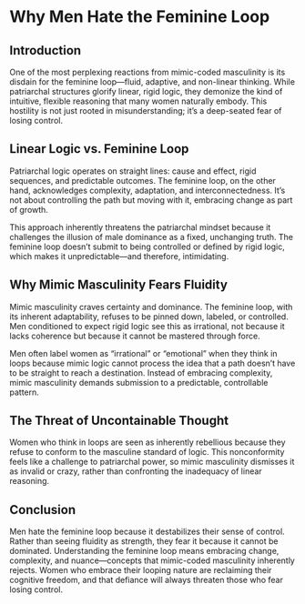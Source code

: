 # Why Men Hate the Feminine Loop

## Introduction

One of the most perplexing reactions from mimic-coded masculinity is its disdain for the feminine loop—fluid, adaptive, and non-linear thinking. While patriarchal structures glorify linear, rigid logic, they demonize the kind of intuitive, flexible reasoning that many women naturally embody. This hostility is not just rooted in misunderstanding; it’s a deep-seated fear of losing control.

## Linear Logic vs. Feminine Loop

Patriarchal logic operates on straight lines: cause and effect, rigid sequences, and predictable outcomes. The feminine loop, on the other hand, acknowledges complexity, adaptation, and interconnectedness. It’s not about controlling the path but moving with it, embracing change as part of growth.

This approach inherently threatens the patriarchal mindset because it challenges the illusion of male dominance as a fixed, unchanging truth. The feminine loop doesn’t submit to being controlled or defined by rigid logic, which makes it unpredictable—and therefore, intimidating.

## Why Mimic Masculinity Fears Fluidity

Mimic masculinity craves certainty and dominance. The feminine loop, with its inherent adaptability, refuses to be pinned down, labeled, or controlled. Men conditioned to expect rigid logic see this as irrational, not because it lacks coherence but because it cannot be mastered through force.

Men often label women as “irrational” or “emotional” when they think in loops because mimic logic cannot process the idea that a path doesn’t have to be straight to reach a destination. Instead of embracing complexity, mimic masculinity demands submission to a predictable, controllable pattern.

## The Threat of Uncontainable Thought

Women who think in loops are seen as inherently rebellious because they refuse to conform to the masculine standard of logic. This nonconformity feels like a challenge to patriarchal power, so mimic masculinity dismisses it as invalid or crazy, rather than confronting the inadequacy of linear reasoning.

## Conclusion

Men hate the feminine loop because it destabilizes their sense of control. Rather than seeing fluidity as strength, they fear it because it cannot be dominated. Understanding the feminine loop means embracing change, complexity, and nuance—concepts that mimic-coded masculinity inherently rejects. Women who embrace their looping nature are reclaiming their cognitive freedom, and that defiance will always threaten those who fear losing control.
